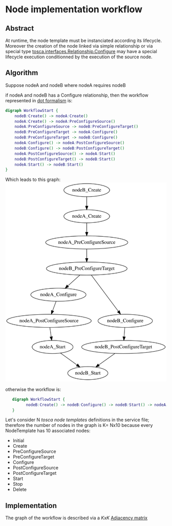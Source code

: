 # Node implementation workflow

## Abstract
At runtime, the node template must be instanciated according its lifecycle.
Moreover the creation of the node linked via simple relationship or via special type [tosca.interfaces.Relationship.Configure](http:docs.oasis-open.org/tosca/TOSCA-Simple-Profile-YAML/v1.0/csd03/TOSCA-Simple-Profile-YAML-v1.0-csd03.html#DEFN_TYPE_ITFC_RELATIONSHIP_CONFIGURE) may have a special lifecycle execution conditionned by the execution of the source node.

## Algorithm
Suppose nodeA and nodeB where nodeA requires nodeB

if nodeA and nodeB has a Configure relationship, then the workflow represented in [dot formalism](http://www.graphviz.org) is:
```dot
digraph WorkflowStart {
    nodeB:Create() -> nodeA:Create()
    nodeA:Create() -> nodeA:PreConfigureSource()
    nodeA:PreConfigureSource -> nodeB:PreConfigureTarget()
    nodeB:PreConfigureTarget -> nodeA:Configure()
    nodeB:PreConfigureTarget -> nodeB:Configure()
    nodeA:Configure() -> nodeA:PostConfigureSource()
    nodeB:Configure() -> nodeB:PostConfigureTarget()
    nodeA:PostConfigureSource() -> nodeA:Start()
    nodeB:PostConfigureTarget() -> nodeB:Start()
    nodeA:Start() -> nodeB:Start()
}
```

Which leads to this graph:
![workflow](workflow_interfaces_configure.svg)

otherwise the workflow is:
```dot
   digraph WorkflowStart {
         nodeB:Create() -> nodeB:Configure() -> nodeB:Start() -> nodeA:Create() -> nodeA:Configure() -> nodeA:Start()
   }
```

Let's consider N _tosca node templates_ definitions in the service file; therefore the number of nodes in the graph is K= Nx10 because every NodeTemplate has 10 associated nodes:
* Initial
* Create
* PreConfigureSource
* PreConfigureTarget
* Configure
* PostConfigureSource
* PostConfigureTarget
* Start
* Stop
* Delete

## Implementation

The graph of the workflow is described via a _KxK_ [Adjacency matrix](https://en.wikipedia.org/wiki/Adjacency_matrix)


